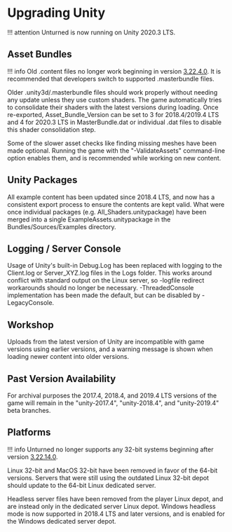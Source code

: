 # Upgrading Unity

!!! attention
    Unturned is now running on Unity 2020.3 LTS.

## Asset Bundles

!!! info
    Old .content files no longer work beginning in version [3.22.4.0](https://store.steampowered.com/news/app/304930/view/3128317225029095852 "3.22.4.0"). It is recommended that developers switch to supported .masterbundle files.

Older .unity3d/.masterbundle files should work properly without needing any update unless they use custom shaders. The game automatically tries to consolidate their shaders with the latest versions during loading. Once re-exported, Asset_Bundle_Version can be set to 3 for 2018.4/2019.4 LTS and 4 for 2020.3 LTS in MasterBundle.dat or individual .dat files to disable this shader consolidation step.

Some of the slower asset checks like finding missing meshes have been made optional. Running the game with the "-ValidateAssets" command-line option enables them, and is recommended while working on new content.

## Unity Packages

All example content has been updated since 2018.4 LTS, and now has a consistent export process to ensure the contents are kept valid. What were once individual packages (e.g. All_Shaders.unitypackage) have been merged into a single ExampleAssets.unitypackage in the Bundles/Sources/Examples directory.

## Logging / Server Console

Usage of Unity's built-in Debug.Log has been replaced with logging to the Client.log or Server_XYZ.log files in the Logs folder. This works around conflict with standard output on the Linux server, so -logfile redirect workarounds should no longer be necessary. -ThreadedConsole implementation has been made the default, but can be disabled by -LegacyConsole.

## Workshop

Uploads from the latest version of Unity are incompatible with game versions using earlier versions, and a warning message is shown when loading newer content into older versions.

## Past Version Availability

For archival purposes the 2017.4, 2018.4, and 2019.4 LTS versions of the game will remain in the "unity-2017.4", "unity-2018.4", and "unity-2019.4" beta branches.

## Platforms

!!! info
    Unturned no longer supports any 32-bit systems beginning after version [3.22.14.0](https://store.steampowered.com/news/app/304930/view/3398548424201939049 "3.22.14.0").

Linux 32-bit and MacOS 32-bit have been removed in favor of the 64-bit versions. Servers that were still using the outdated Linux 32-bit depot should update to the 64-bit Linux dedicated server.

Headless server files have been removed from the player Linux depot, and are instead only in the dedicated server Linux depot. Windows headless mode is now supported in 2018.4 LTS and later versions, and is enabled for the Windows dedicated server depot.
